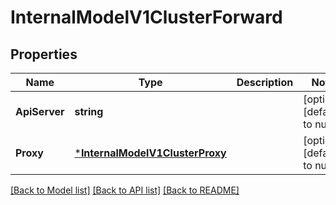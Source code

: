 # InternalModelV1ClusterForward

## Properties
Name | Type | Description | Notes
------------ | ------------- | ------------- | -------------
**ApiServer** | **string** |  | [optional] [default to null]
**Proxy** | [***InternalModelV1ClusterProxy**](internal_model_v1_cluster.Proxy.md) |  | [optional] [default to null]

[[Back to Model list]](../README.md#documentation-for-models) [[Back to API list]](../README.md#documentation-for-api-endpoints) [[Back to README]](../README.md)


